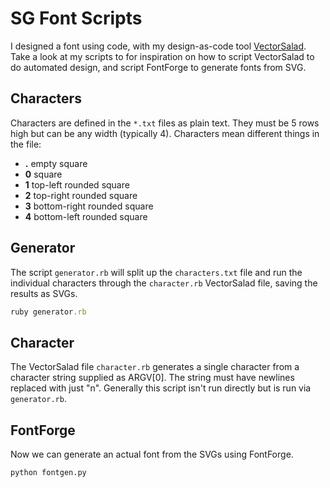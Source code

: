 # SG Font Scripts

I designed a font using code, with my design-as-code tool [VectorSalad](https://github.com/sfcgeorge/vector_salad). Take a look at my scripts to for inspiration on how to script VectorSalad to do automated design, and script FontForge to generate fonts from SVG.

## Characters

Characters are defined in the `*.txt` files as plain text.
They must be 5 rows high but can be any width (typically 4).
Characters mean different things in the file:

* __.__ empty square
* __0__ square
* __1__ top-left rounded square
* __2__ top-right rounded square
* __3__ bottom-right rounded square
* __4__ bottom-left rounded square

## Generator

The script `generator.rb` will split up the `characters.txt` file and run the individual characters through the `character.rb` VectorSalad file, saving the results as SVGs.

```ruby
ruby generator.rb
```

## Character

The VectorSalad file `character.rb` generates a single character from a character string supplied as ARGV[0]. The string must have newlines replaced with just "n".
Generally this script isn't run directly but is run via `generator.rb`.

## FontForge

Now we can generate an actual font from the SVGs using FontForge.

```python
python fontgen.py
```
